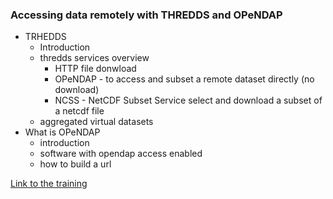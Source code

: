 ### Accessing data remotely with THREDDS and OPeNDAP

   * TRHEDDS
     * Introduction
     * thredds services overview
        * HTTP file donwload 
        * OPeNDAP - to access and subset a remote dataset directly (no download)
        * NCSS - NetCDF Subset Service select and download a subset of a netcdf file
     * aggregated virtual datasets
   * What is OPeNDAP
     * introduction
     * software with opendap access enabled
     * how to build a url

[Link to the training](???)
    
